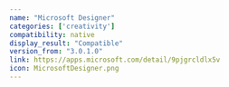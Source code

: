 ```yaml
---
name: "Microsoft Designer"
categories: ['creativity']
compatibility: native
display_result: "Compatible"
version_from: "3.0.1.0"
link: https://apps.microsoft.com/detail/9pjgrcldlx5v
icon: MicrosoftDesigner.png
---
```

